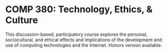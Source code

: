 # COMP 380: Technology, Ethics, & Culture

This discussion-based, participatory course explores the personal, sociocultural, and ethical effects and implications of the development and use of computing technologies and the Internet. Honors version available.